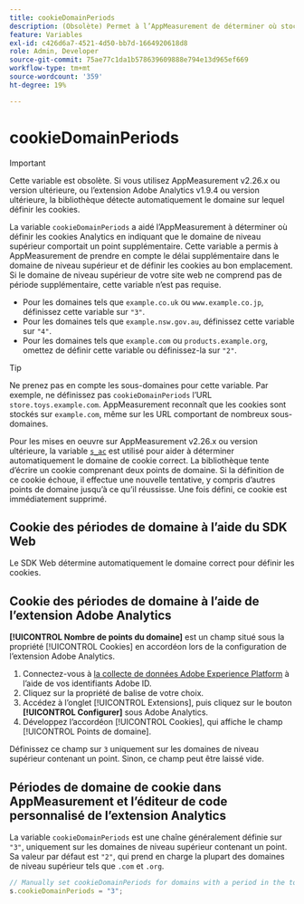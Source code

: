 ```yaml
---
title: cookieDomainPeriods
description: (Obsolète) Permet à l’AppMeasurement de déterminer où stocker les cookies lorsqu’un domaine de niveau supérieur d’un site web contient un point.
feature: Variables
exl-id: c426d6a7-4521-4d50-bb7d-1664920618d8
role: Admin, Developer
source-git-commit: 75ae77c1da1b578639609888e794e13d965ef669
workflow-type: tm+mt
source-wordcount: '359'
ht-degree: 19%

---
```



# cookieDomainPeriods

>[!IMPORTANT]
>Cette variable est obsolète. Si vous utilisez AppMeasurement v2.26.x ou version ultérieure, ou l’extension Adobe Analytics v1.9.4 ou version ultérieure, la bibliothèque détecte automatiquement le domaine sur lequel définir les cookies.

La variable `cookieDomainPeriods` a aidé l’AppMeasurement à déterminer où définir les cookies Analytics en indiquant que le domaine de niveau supérieur comportait un point supplémentaire. Cette variable a permis à AppMeasurement de prendre en compte le délai supplémentaire dans le domaine de niveau supérieur et de définir les cookies au bon emplacement. Si le domaine de niveau supérieur de votre site web ne comprend pas de période supplémentaire, cette variable n’est pas requise.

* Pour les domaines tels que `example.co.uk` ou `www.example.co.jp`, définissez cette variable sur `"3"`.
* Pour les domaines tels que `example.nsw.gov.au`, définissez cette variable sur `"4"`.
* Pour les domaines tels que `example.com` ou `products.example.org`, omettez de définir cette variable ou définissez-la sur `"2"`.

>[!TIP]
>
>Ne prenez pas en compte les sous-domaines pour cette variable. Par exemple, ne définissez pas `cookieDomainPeriods` l’URL `store.toys.example.com`. AppMeasurement reconnaît que les cookies sont stockés sur `example.com`, même sur les URL comportant de nombreux sous-domaines.

Pour les mises en oeuvre sur AppMeasurement v2.26.x ou version ultérieure, la variable [`s_ac`](https://experienceleague.adobe.com/en/docs/core-services/interface/data-collection/cookies/analytics) est utilisé pour aider à déterminer automatiquement le domaine de cookie correct. La bibliothèque tente d’écrire un cookie comprenant deux points de domaine. Si la définition de ce cookie échoue, il effectue une nouvelle tentative, y compris d’autres points de domaine jusqu’à ce qu’il réussisse. Une fois défini, ce cookie est immédiatement supprimé.

## Cookie des périodes de domaine à l’aide du SDK Web

Le SDK Web détermine automatiquement le domaine correct pour définir les cookies.

## Cookie des périodes de domaine à l’aide de l’extension Adobe Analytics

**[!UICONTROL Nombre de points du domaine]** est un champ situé sous la propriété [!UICONTROL Cookies] en accordéon lors de la configuration de l’extension Adobe Analytics.

1. Connectez-vous à [la collecte de données Adobe Experience Platform](https://experience.adobe.com/data-collection) à l’aide de vos identifiants Adobe ID.
1. Cliquez sur la propriété de balise de votre choix.
1. Accédez à l’onglet [!UICONTROL Extensions], puis cliquez sur le bouton **[!UICONTROL Configurer]** sous Adobe Analytics.
1. Développez l’accordéon [!UICONTROL Cookies], qui affiche le champ [!UICONTROL Points de domaine].

Définissez ce champ sur `3` uniquement sur les domaines de niveau supérieur contenant un point. Sinon, ce champ peut être laissé vide.

## Périodes de domaine de cookie dans AppMeasurement et l’éditeur de code personnalisé de l’extension Analytics

La variable `cookieDomainPeriods` est une chaîne généralement définie sur `"3"`, uniquement sur les domaines de niveau supérieur contenant un point. Sa valeur par défaut est `"2"`, qui prend en charge la plupart des domaines de niveau supérieur tels que `.com` et `.org`.

```js
// Manually set cookieDomainPeriods for domains with a period in the top-level domain, such as www.example.co.uk
s.cookieDomainPeriods = "3";
```
